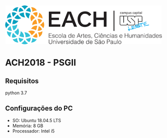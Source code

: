 ![EACH-USP](./img/each.png)

# ACH2018 - PSGII

## Requisitos

python 3.7

## Configurações do PC

- SO: Ubuntu 18.04.5 LTS
- Memória: 8 GB
- Processador: Intel i5